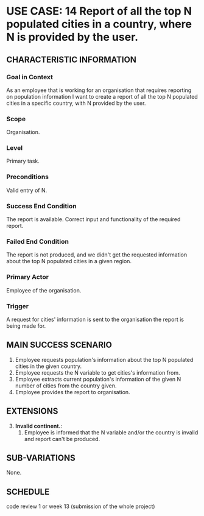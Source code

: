 # USE CASE: 14 Report of all the top N populated cities in a country, where N is provided by the user.

## CHARACTERISTIC INFORMATION

### Goal in Context

As an employee that is working for an organisation that requires reporting on population information I want to create a report of all the top N populated cities in a specific country, with N provided by the user.

### Scope

Organisation.

### Level

Primary task.

### Preconditions

Valid entry of N.

### Success End Condition

The report is available. Correct input and functionality of the required report.

### Failed End Condition

The report is not produced, and we didn't get the requested information about the top N populated cities in a given region.

### Primary Actor

Employee of the organisation.

### Trigger

A request for cities' information is sent to the organisation the report is being made for.

## MAIN SUCCESS SCENARIO

1. Employee requests population's information about the top N populated cities in the given country.
2. Employee requests the N variable to get cities's information from.
3. Employee extracts current population's information of the given N number of cities from the country given.
4. Employee provides the report to organisation.

## EXTENSIONS

3. **Invalid continent.**:
    1. Employee is informed that the N variable and/or the country is invalid and report can't be produced.

## SUB-VARIATIONS

None.

## SCHEDULE

code review 1 or week 13 (submission of the whole project)